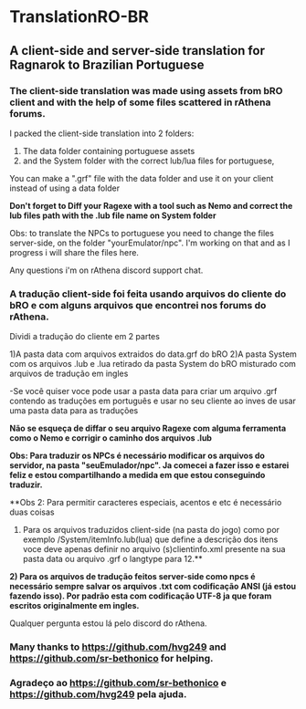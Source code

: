 # TranslationRO-BR
 ## A client-side and server-side translation for Ragnarok to Brazilian Portuguese


### The client-side translation was made using assets from bRO client and with the help of some files scattered in rAthena forums.

I packed the client-side translation into 2 folders: 

1) The data folder containing portuguese assets
2) and the System folder with the correct lub/lua files for portuguese,

You can make a ".grf" file with the data folder and use it on your client instead of using a data folder

**Don't forget to Diff your Ragexe with a tool such as Nemo and correct the lub files path with the .lub file name 
on System folder**

Obs: to translate the NPCs to portuguese you need to change the files server-side, on the folder "yourEmulator/npc".
I'm working on that and as I progress i will share the files here.

Any questions i'm on rAthena discord support chat.


### A tradução client-side foi feita usando arquivos do cliente do bRO e com alguns arquivos que encontrei nos forums do rAthena.

Dividi a tradução do cliente em 2 partes

1)A pasta data com arquivos extraidos do data.grf do bRO
2)A pasta System com os arquivos .lub e .lua retirado da pasta System do bRO misturado com arquivos de tradução em ingles

-Se você quiser voce pode usar a pasta data para criar um arquivo .grf contendo as traduções em português e usar 
no seu cliente ao inves de usar uma pasta data para as traduções

**Não se esqueça de diffar o seu arquivo Ragexe com alguma ferramenta como o Nemo e corrigir o caminho dos arquivos .lub**

**Obs: Para traduzir os NPCs é necessário modificar os arquivos do servidor, na pasta "seuEmulador/npc". 
Ja comecei a fazer isso e estarei feliz e estou compartilhando a medida em que estou conseguindo traduzir.**

**Obs 2: Para permitir caracteres especiais, acentos e etc é necessário duas coisas
1) Para os arquivos traduzidos client-side (na pasta do jogo) como por exemplo /System/itemInfo.lub(lua) que define a descrição dos itens voce deve apenas definir no arquivo (s)clientinfo.xml presente na sua pasta data ou arquivo .grf o langtype para 12.**

**2) Para os arquivos de tradução feitos server-side como npcs é necessário sempre salvar os arquivos .txt com codificação ANSI (já estou fazendo isso). 
Por padrão esta com codificação UTF-8 ja que foram escritos originalmente em ingles.**

Qualquer pergunta estou lá pelo discord do rAthena.

### Many thanks to https://github.com/hvg249 and https://github.com/sr-bethonico for helping.
### Agradeço ao https://github.com/sr-bethonico e https://github.com/hvg249  pela ajuda.

